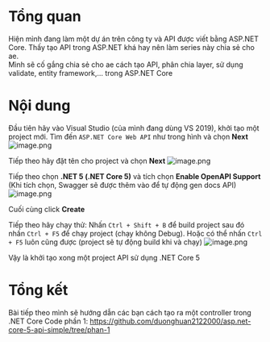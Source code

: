 # Tổng quan
Hiện mình đang làm một dự án trên công ty và API được viết bằng ASP.NET Core. Thấy tạo API trong ASP.NET khá hay nên làm series này chia sẻ cho ae. <br/>
Mình sẽ cố gắng chia sẻ cho ae cách tạo API, phân chia layer, sử dụng validate, entity framework,... trong ASP.NET Core

# Nội dung
Đầu tiên hãy vào Visual Studio (của mình đang dùng VS 2019), khởi tạo một project mới. Tìm đến `ASP.NET Core Web API` như trong hình và chọn **Next**
![image.png](https://images.viblo.asia/0e1e2f34-ea01-49dd-ba10-b96ece111b3e.png)

Tiếp theo hãy đặt tên cho project và chọn **Next**
![image.png](https://images.viblo.asia/2179d4dd-38a3-40a2-b130-46ec69ae6e82.png)

Tiếp theo chọn **.NET 5 (.NET Core 5)** và tích chọn **Enable OpenAPI Support** (Khi tích chọn, Swagger sẽ được thêm vào để tự động gen docs API)
![image.png](https://images.viblo.asia/9e3e8e0c-6aa1-42e0-aaa1-189c0964ee8a.png)

Cuối cùng click **Create**

Tiếp theo hãy chạy thử: Nhấn `Ctrl + Shift + B` để build project sau đó nhấn `Ctrl + F5` để chạy project (chạy không Debug). Hoặc có thể nhấn `Ctrl + F5` luôn cũng được (project sẽ tự động build khi và chạy)
![image.png](https://images.viblo.asia/07acf4de-964e-4fe3-a937-415508a5cf1a.png)

Vậy là khởi tạo xong một project API sử dụng .NET Core 5

# Tổng kết
Bài tiếp theo mình sẽ hướng dẫn các bạn cách tạo ra một controller trong .NET Core
Code phần 1: https://github.com/duonghuan2122000/asp.net-core-5-api-simple/tree/phan-1
